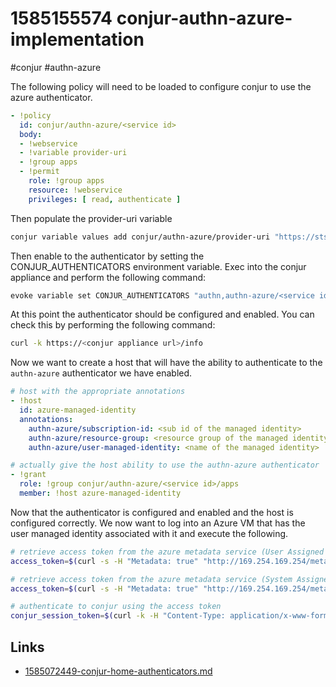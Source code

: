 # 1585155574 conjur-authn-azure-implementation
#conjur #authn-azure

The following policy will need to be loaded to configure conjur to use the azure authenticator.
```yaml
- !policy
  id: conjur/authn-azure/<service id>
  body:
  - !webservice
  - !variable provider-uri
  - !group apps
  - !permit
    role: !group apps
    resource: !webservice
    privileges: [ read, authenticate ]
```

Then populate the provider-uri variable
```bash
conjur variable values add conjur/authn-azure/provider-uri "https://sts.windows.com/<tenant id>/"
```

Then enable to the authenticator by setting the CONJUR_AUTHENTICATORS environment variable.
Exec into the conjur appliance and perform the following command:
```bash
evoke variable set CONJUR_AUTHENTICATORS "authn,authn-azure/<service id>"
```

At this point the authenticator should be configured and enabled. You can check this by performing the following command:
```bash
curl -k https://<conjur appliance url>/info
```

Now we want to create a host that will have the ability to authenticate to the `authn-azure` authenticator we have enabled.
```yaml
# host with the appropriate annotations
- !host
  id: azure-managed-identity
  annotations:
    authn-azure/subscription-id: <sub id of the managed identity>
    authn-azure/resource-group: <resource group of the managed identity>
    authn-azure/user-managed-identity: <name of the managed identity>

# actually give the host ability to use the authn-azure authenticator
- !grant
  role: !group conjur/authn-azure/<service id>/apps
  member: !host azure-managed-identity
```

Now that the authenticator is configured and enabled and the host is configured correctly. We now want to log into an Azure VM that has the user managed identity associated with it and execute the following.
```bash
# retrieve access token from the azure metadata service (User Assigned Identity)
access_token=$(curl -s -H "Metadata: true" "http://169.254.169.254/metadata/identity/oauth2/token?api-version=2018-02-01&client_id=<managed identity client ID>&resource=https://management.azure.com/" | jq -r ".access_token")

# retrieve access token from the azure metadata service (System Assigned Identity)
access_token=$(curl -s -H "Metadata: true" "http://169.254.169.254/metadata/identity/oauth2/token?api-version=2018-02-01&resource=https://management.azure.com/" | jq -r ".access_token")

# authenticate to conjur using the access token
conjur_session_token=$(curl -k -H "Content-Type: application/x-www-form-urlencoded" --data "jwt=$access_token" "https://<conjur appliance url>/authn-azure/<service id>/<conjur account>/host%2Fazure-managed-identity/authenticate")
```

## Links
- [1585072449-conjur-home-authenticators.md](1585072449-conjur-home-authenticators.md)
